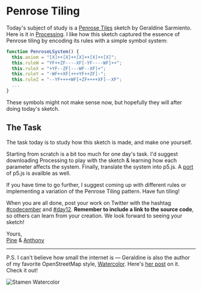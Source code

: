# Penrose Tiling

Today's subject of study is a [Penrose Tiles](https://en.wikipedia.org/wiki/Penrose_tiling) sketch by Geraldine Sarmiento. Here is it in [Processing](https://processing.org/examples/penrosetile.html). I like how this sketch captured the essence of Penrose tiling by encoding its rules with a simple symbol system:

```js
function PenroseLSystem() {
  this.axiom = "[X]++[X]++[X]++[X]++[X]";
  this.ruleW = "YF++ZF----XF[-YF----WF]++";
  this.ruleX = "+YF--ZF[---WF--XF]+";
  this.ruleY = "-WF++XF[+++YF++ZF]-";
  this.ruleZ = "--YF++++WF[+ZF++++XF]--XF";
  ...
}
```

These symbols might not make sense now, but hopefully they will after doing today's sketch.

## The Task

The task today is to study how this sketch is made, and make one yourself.

<sketch-day-12 />

Starting from scratch is a bit too much for one day's task. I'd suggest downloading Processing to play with the sketch & learning how each parameter affects the system. Finally, translate the system into p5.js. A [port](https://p5js.org/examples/simulate-penrose-tiles.html) of p5.js is availble as well.

If you have time to go further, I suggest coming up with different rules or implementing a variation of the Penrose Tiling pattern. Have fun tiling!

When you are all done, post your work on Twitter with the hashtag [#codecember](https://twitter.com/hashtag/codecember) and [#day12](https://twitter.com/hashtag/day12). **Remember to include a link to the source code**, so others can learn from your creation. We look forward to seeing your sketch!

Yours, <br>
[Pine](https://twitter.com/octref) & [Anthony](https://twitter.com/antfu7)

---

P.S. I can't believe how small the internet is — Geraldine is also the author of my favorite OpenStreetMap style, [Watercolor](http://maps.stamen.com/watercolor/#12/37.7706/-122.3782). Here's [her post](http://maps.stamen.com/watercolor/#12/37.7706/-122.3782) on it. Check it out!

![Stamen Watercolor](/assets/2020/12/stamen-watercolor.jpg)
